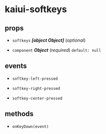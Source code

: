 # kaiui-softkeys 

## props 

- `softkeys` ***[object Object]*** (*optional*) 

- `component` ***Object*** (*required*) `default: null` 

## events 

- `softkey-left-pressed` 

- `softkey-right-pressed` 

- `softkey-center-pressed` 

## methods 

- `onKeyDown(event)` 

